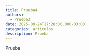 ```yaml
---
title: Prueba4
authors:
  - Prueba3
date: 2025-09-24T17:28:00.000-03:00
categories: articulos
description: Prueba
---
```

Prueba
